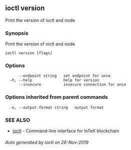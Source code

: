 ## ioctl version

Print the version of ioctl and node

### Synopsis

Print the version of ioctl and node

```
ioctl version [flags]
```

### Options

```
      --endpoint string   set endpoint for once
  -h, --help              help for version
      --insecure          insecure connection for once
```

### Options inherited from parent commands

```
  -o, --output-format string   output format
```

### SEE ALSO

* [ioctl](../README.md)	 - Command-line interface for IoTeX blockchain

###### Auto generated by ioctl on 26-Nov-2019
